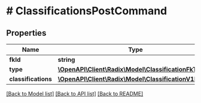 # # ClassificationsPostCommand

## Properties

Name | Type | Description | Notes
------------ | ------------- | ------------- | -------------
**fkId** | **string** |  | [optional]
**type** | [**\OpenAPI\Client\Radix\Model\ClassificationFkType**](ClassificationFkType.md) |  | [optional]
**classifications** | [**\OpenAPI\Client\Radix\Model\ClassificationV1Base[]**](ClassificationV1Base.md) |  | [optional]

[[Back to Model list]](../../README.md#models) [[Back to API list]](../../README.md#endpoints) [[Back to README]](../../README.md)

